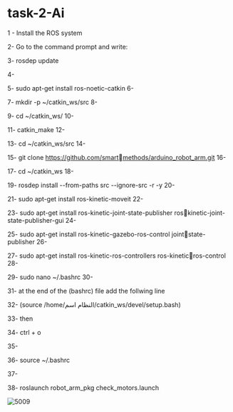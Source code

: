 # task-2-Ai
1 - Install the ROS system

2- Go to the command prompt and write:

3- rosdep update

4-

5- sudo apt-get install ros-noetic-catkin
6-

7- mkdir -p ~/catkin_ws/src
8-

9- cd ~/catkin_ws/
10-

11- catkin_make
12-

13- cd ~/catkin_ws/src
14-

15- git clone https://github.com/smartmethods/arduino_robot_arm.git 
16-

17- cd ~/catkin_ws
18-

19- rosdep install --from-paths src --ignore-src -r -y
20-

21- sudo apt-get install ros-kinetic-moveit
22-

23- sudo apt-get install ros-kinetic-joint-state-publisher roskinetic-joint-state-publisher-gui
24-

25- sudo apt-get install ros-kinetic-gazebo-ros-control jointstate-publisher
26-

27- sudo apt-get install ros-kinetic-ros-controllers ros-kineticros-control
28-

29- sudo nano ~/.bashrc
30-

31- at the end of the (bashrc) file add the follwing line

32- (source /home/النظام اسم/catkin_ws/devel/setup.bash)

33- then 

34- ctrl + o

35-

36- source ~/.bashrc

37-

38- roslaunch robot_arm_pkg check_motors.launch

![5009](https://user-images.githubusercontent.com/109600007/185817005-87c7c5d9-b8bd-48be-b627-3bd2c6ede0bd.png)

